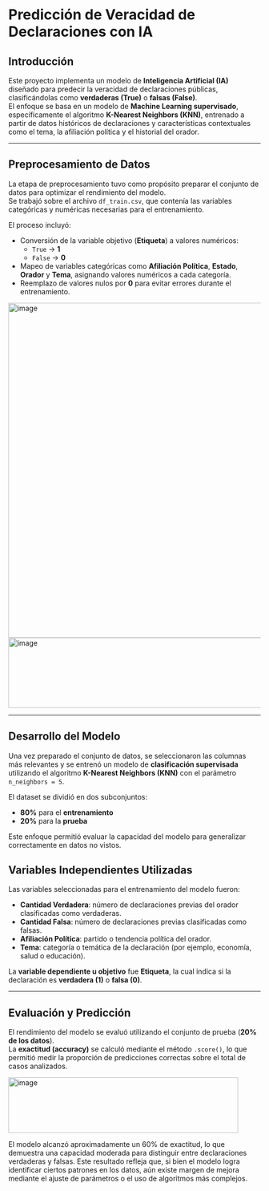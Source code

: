 # Predicción de Veracidad de Declaraciones con IA

## Introducción

Este proyecto implementa un modelo de **Inteligencia Artificial (IA)** diseñado para predecir la veracidad de declaraciones públicas, clasificándolas como **verdaderas (True)** o **falsas (False)**.  
El enfoque se basa en un modelo de **Machine Learning supervisado**, específicamente el algoritmo **K-Nearest Neighbors (KNN)**, entrenado a partir de datos históricos de declaraciones y características contextuales como el tema, la afiliación política y el historial del orador.

---

## Preprocesamiento de Datos

La etapa de preprocesamiento tuvo como propósito preparar el conjunto de datos para optimizar el rendimiento del modelo.  
Se trabajó sobre el archivo `df_train.csv`, que contenía las variables categóricas y numéricas necesarias para el entrenamiento.

El proceso incluyó:

- Conversión de la variable objetivo (**Etiqueta**) a valores numéricos:  
  - `True` → **1**  
  - `False` → **0**
- Mapeo de variables categóricas como **Afiliación Política**, **Estado**, **Orador** y **Tema**, asignando valores numéricos a cada categoría.
- Reemplazo de valores nulos por **0** para evitar errores durante el entrenamiento.

<img width="844" height="668" alt="image" src="https://github.com/user-attachments/assets/de590e2e-3fa9-4591-825e-f30a13cc60a1" />
<img width="785" height="140" alt="image" src="https://github.com/user-attachments/assets/68330a9f-0705-48bb-8cf4-639f34e46aa7" />

---

## Desarrollo del Modelo

Una vez preparado el conjunto de datos, se seleccionaron las columnas más relevantes y se entrenó un modelo de **clasificación supervisada** utilizando el algoritmo **K-Nearest Neighbors (KNN)** con el parámetro `n_neighbors = 5`.

El dataset se dividió en dos subconjuntos:

- **80%** para el **entrenamiento**
- **20%** para la **prueba**

Este enfoque permitió evaluar la capacidad del modelo para generalizar correctamente en datos no vistos.

## Variables Independientes Utilizadas

Las variables seleccionadas para el entrenamiento del modelo fueron:

- **Cantidad Verdadera**: número de declaraciones previas del orador clasificadas como verdaderas.  
- **Cantidad Falsa**: número de declaraciones previas clasificadas como falsas.  
- **Afiliación Política**: partido o tendencia política del orador.  
- **Tema**: categoría o temática de la declaración (por ejemplo, economía, salud o educación).

La **variable dependiente u objetivo** fue **Etiqueta**, la cual indica si la declaración es **verdadera (1)** o **falsa (0)**.

---

## Evaluación y Predicción

El rendimiento del modelo se evaluó utilizando el conjunto de prueba (**20% de los datos**).  
La **exactitud (accuracy)** se calculó mediante el método `.score()`, lo que permitió medir la proporción de predicciones correctas sobre el total de casos analizados.

<img width="459" height="111" alt="image" src="https://github.com/user-attachments/assets/35ebebfc-f34e-4580-be9b-1e2b56fae1dc" />

El modelo alcanzó aproximadamente un 60% de exactitud, lo que demuestra una capacidad moderada para distinguir entre declaraciones verdaderas y falsas.
Este resultado refleja que, si bien el modelo logra identificar ciertos patrones en los datos, aún existe margen de mejora mediante el ajuste de parámetros o el uso de algoritmos más complejos.



